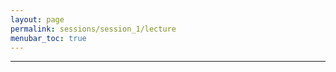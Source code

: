 ```yaml
---
layout: page
permalink: sessions/session_1/lecture
menubar_toc: true
---
```


<script src="{{ site.baseurl }}/assets/js/vanilla-back-to-top.min.js"></script>
<script>addBackToTop()</script>



<object data="assets/Lecture01_PeterKraft.pdf" width="1000" height="1000" type='application/pdf'></object>


---

